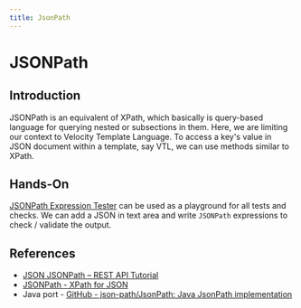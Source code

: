 ```yaml
---
title: JsonPath
---
```


# JSONPath

## Introduction
JSONPath is an equivalent of XPath, which basically is query-based language for querying nested or subsections in them. Here, we are limiting our context to Velocity Template Language. To access a key's value in JSON document within a template, say VTL, we can use methods similar to XPath.

## Hands-On
[JSONPath Expression Tester](https://jsonpath.curiousconcept.com/) can be used as a playground for all tests and checks. We can add a JSON in text area and write `JSONPath` expressions to check / validate the output.

## References
- [JSON JSONPath – REST API Tutorial](https://restfulapi.net/json-jsonpath/)
- [JSONPath - XPath for JSON](https://goessner.net/articles/JsonPath/)
- Java port - [GitHub - json-path/JsonPath: Java JsonPath implementation](https://github.com/json-path/JsonPath)